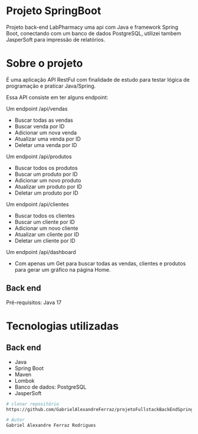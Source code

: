 # Projeto SpringBoot
Projeto back-end LabPharmacy uma api com Java e framework Spring Boot, conectando com um banco de dados PostgreSQL,
utilizei tambem JasperSoft para impressão de relatórios.


# Sobre o projeto
É uma aplicação API RestFul com finalidade de estudo para testar 
lógica de programação e praticar Java/Spring.

Essa API consiste em ter alguns endpoint:

Um endpoint /api/vendas
- Buscar todas as vendas
- Buscar venda por ID
- Adicionar um nova venda
- Atualizar uma venda por ID
- Deletar uma venda por ID

Um endpoint /api/produtos
- Buscar todos os produtos
- Buscar um produto por ID
- Adicionar um novo produto
- Atualizar um produto por ID
- Deletar um produto por ID

Um endpoint /api/clientes
- Buscar todos os clientes
- Buscar um cliente por ID
- Adicionar um novo cliente
- Atualizar um cliente por ID
- Deletar um cliente por ID

Um endpoint /api/dashboard
- Com apenas um Get para buscar
  todas as vendas, clientes e produtos
  para gerar um gráfico na página Home.


## Back end
Pré-requisitos: Java 17

# Tecnologias utilizadas
## Back end
- Java
- Spring Boot
- Maven
- Lombok
- Banco de dados: PostgreSQL
- JasperSoft

```bash
# clonar repositório
https://github.com/GabrielAlexandreFerraz/projetoFullstackBackEndSpringBoot.git

# Autor
Gabriel Alexandre Ferraz Rodrigues
